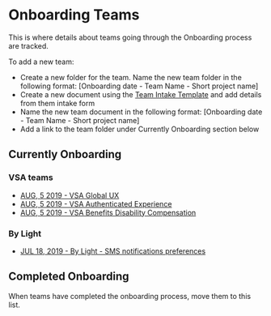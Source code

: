# Onboarding Teams
This is where details about teams going through the Onboarding process are tracked.

To add a new team:
 
* Create a new folder for the team. Name the new team folder in the following format: [Onboarding date - Team Name - Short project name]
* Create a new document using the [Team Intake Template](https://github.com/department-of-veterans-affairs/va.gov-team/blob/master/Platform/Teams/Product%20Support/Onboarding%20Teams/Team%20Intake%20Template.md) and add details from them intake form 
* Name the new team document in the following format: [Onboarding date - Team Name - Short project name]
* Add a link to the team folder under Currently Onboarding section below

## Currently Onboarding

### VSA teams
* [AUG, 5 2019 - VSA Global UX](https://github.com/department-of-veterans-affairs/va.gov-team/blob/master/Platform/Teams/Product%20Support/Onboarding%20Teams/VSA-Global-UX/VSA-Global-UX-Onboarding.md) 
* [AUG, 5 2019 - VSA Authenticated Experience](https://github.com/department-of-veterans-affairs/va.gov-team/blob/master/Platform/Teams/Product%20Support/Onboarding%20Teams/VSA-Authenticated-Experience/VSA-Authenticated-Experience.md) 
* [AUG, 5 2019 - VSA Benefits Disability Compensation](https://github.com/department-of-veterans-affairs/va.gov-team/blob/master/Platform/Teams/Product%20Support/Onboarding%20Teams/VSA-Benefits-Disability-Compensation/VSA-Benefits-Disability-Compensation.md) 

### By Light
* [JUL 18, 2019 - By Light - SMS notifications preferences](https://github.com/department-of-veterans-affairs/va.gov-team/blob/master/Platform/Teams/Product%20Support/Onboarding%20Teams/By-Light-JUL-18-2019/JUL%2018%2C%202019%20-%20By%20Light%20-%20SMS%20notifications%20preferences.md)

## Completed Onboarding
When teams have completed the onboarding process, move them to this list.
